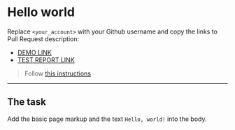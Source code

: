 # Hello world
Replace `<your_account>` with your Github username and copy the links to Pull Request description:
- [DEMO LINK](https://Valeria-Valuyskaya.github.io/layout_hello-world/)
- [TEST REPORT LINK](https://Valeria-Valuyskaya.github.io/layout_hello-world/report/html_report/)

> Follow [this instructions](https://github.com/mate-academy/layout_task-guideline#how-to-solve-the-layout-tasks-on-github)
___

## The task
Add the basic page markup and the text `Hello, world!` into the body.

